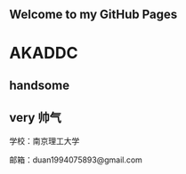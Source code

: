 ## Welcome to my GitHub Pages
# AKADDC
## handsome
## very 帅气
<p>学校：南京理工大学</p>
<p>邮箱：duan1994075893@gmail.com</p>
<img sre="TIM图片20200330195402.jpg" />

